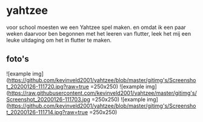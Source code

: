 # yahtzee

voor school moesten we een Yahtzee spel maken.
en omdat ik een paar weken daarvoor ben begonnen met het leeren van flutter, leek het mij een leuke uitdaging om het in flutter te maken.

## foto's

![example img](https://github.com/kevinveld2001/yahtzee/blob/master/gitimg's/Screenshot_20200126-111720.jpg?raw=true =250x250)
![example img](https://raw.githubusercontent.com/kevinveld2001/yahtzee/master/gitimg's/Screenshot_20200126-111703.jpg =250x250)
![example img](https://github.com/kevinveld2001/yahtzee/blob/master/gitimg's/Screenshot_20200126-111714.jpg?raw=true =250x250)

